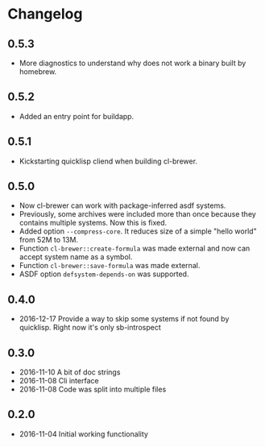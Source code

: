 # Changelog

## 0.5.3

* More diagnostics to understand why does not work a binary built by homebrew.

## 0.5.2

* Added an entry point for buildapp.

## 0.5.1

* Kickstarting quicklisp cliend when building cl-brewer.

## 0.5.0

* Now cl-brewer can work with package-inferred asdf systems.
* Previously, some archives were included more than once because
  they contains multiple systems. Now this is fixed.
* Added option `--compress-core`. It reduces size of a simple
  "hello world" from 52M to 13M.
* Function `cl-brewer::create-formula` was made external and now
  can accept system name as a symbol.
* Function `cl-brewer::save-formula` was made external.
* ASDF option `defsystem-depends-on` was supported.

## 0.4.0

* 2016-12-17 Provide a way to skip some systems if not found by quicklisp. Right now it's only sb-introspect

## 0.3.0

* 2016-11-10 A bit of doc strings
* 2016-11-08 Cli interface
* 2016-11-08 Code was split into multiple files

## 0.2.0

* 2016-11-04 Initial working functionality
